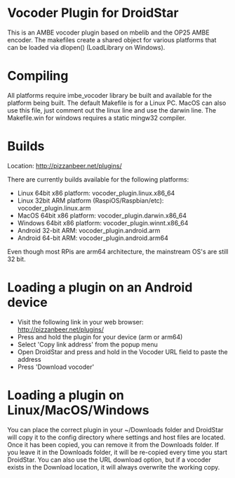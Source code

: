 # Vocoder Plugin for DroidStar

This is an AMBE vocoder plugin based on mbelib and the OP25 AMBE encoder.  The makefiles create a shared object for various platforms that can be loaded via dlopen() (LoadLibrary on Windows).

# Compiling
All platforms require imbe_vocoder library be built and available for the platform being built.
The default Makefile is for a Linux PC.  MacOS can also use this file, just comment out the linux line and use the darwin line. The Makefile.win for windows requires a static mingw32 compiler.

# Builds
Location: http://pizzanbeer.net/plugins/

There are currently builds available for the following platforms:
- Linux 64bit x86 platform:  vocoder_plugin.linux.x86_64
- Linux 32bit ARM platform (RaspiOS/Raspbian/etc): vocoder_plugin.linux.arm
- MacOS 64bit x86 platform: vocoder_plugin.darwin.x86_64
- Windows 64bit x86 platform: vocoder_plugin.winnt.x86_64
- Android 32-bit ARM: vocoder_plugin.android.arm
- Android 64-bit ARM: vocoder_plugin.android.arm64

Even though most RPis are arm64 architecture, the mainstream OS's are still 32 bit.

# Loading a plugin on an Android device
- Visit the following link in your web browser: http://pizzanbeer.net/plugins/
- Press and hold the plugin for your device (arm or arm64)
- Select 'Copy link address' from the popup menu
- Open DroidStar and press and hold in the Vocoder URL field to paste the address
- Press 'Download vocoder'

# Loading a plugin on Linux/MacOS/Windows
You can place the correct plugin in your ~/Downloads folder and DroidStar will copy it to the config directory where settings and host files are located.  Once it has been copied, you can remove it from the Downloads folder.  If you leave it in the Downloads folder, it will be re-copied every time you start DroidStar.  You can also use the URL download option, but if a vocoder exists in the Download location, it will always overwrite the working copy.

